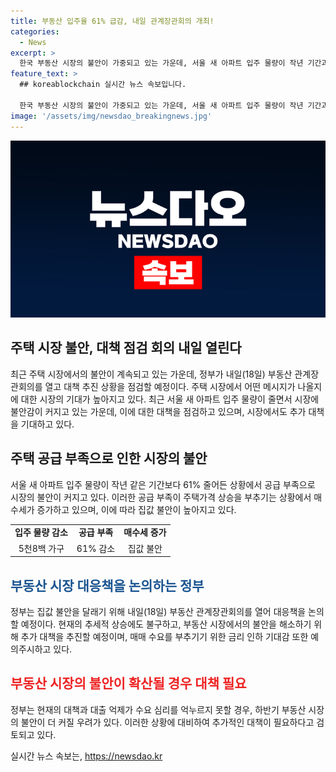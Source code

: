 ```yaml
---
title: 부동산 입주율 61% 급감, 내일 관계장관회의 개최!
categories:
  - News
excerpt: >
  한국 부동산 시장의 불안이 가중되고 있는 가운데, 서울 새 아파트 입주 물량이 작년 기간과 비교해 61% 줄었으며 분양가 상승으로 패닉 바잉 조짐이 나타났다. 공급 부족으로 가격 상승이 우려되는 가운데 정부는 부동산 관계 장관회의를 열어 추가 대책을 논의할 예정이다. 이에 시장은 후속 조치의 메시지와 금리 인하 기대감 등을 주목하고 있다. 추가 대책이나 대출 억제가 수요 심리를 억눌러야 하는데 지금의 불안을 더 심화시키지 않을 것인지에 대한 우려도 나온다.
feature_text: >
  ## koreablockchain 실시간 뉴스 속보입니다.

  한국 부동산 시장의 불안이 가중되고 있는 가운데, 서울 새 아파트 입주 물량이 작년 기간과 비교해 61% 줄었으며 분양가 상승으로 패닉 바잉 조짐이 나타났다. 공급 부족으로 가격 상승이 우려되는 가운데 정부는 부동산 관계 장관회의를 열어 추가 대책을 논의할 예정이다. 이에 시장은 후속 조치의 메시지와 금리 인하 기대감 등을 주목하고 있다. 추가 대책이나 대출 억제가 수요 심리를 억눌러야 하는데 지금의 불안을 더 심화시키지 않을 것인지에 대한 우려도 나온다.
image: '/assets/img/newsdao_breakingnews.jpg'
---
```


<p><img src="/assets/img/newsdao_breakingnews.jpg" alt="koreablockchain 속보" /></p>

<h2 data-ke-size="size26">주택 시장 불안, 대책 점검 회의 내일 열린다</h2>

<p data-ke-size="size16">최근 주택 시장에서의 불안이 계속되고 있는 가운데, 정부가 내일(18일) 부동산 관계장관회의를 열고 대책 추진 상황을 점검할 예정이다. 주택 시장에서 어떤 메시지가 나올지에 대한 시장의 기대가 높아지고 있다. 최근 서울 새 아파트 입주 물량이 줄면서 시장에 불안감이 커지고 있는 가운데, 이에 대한 대책을 점검하고 있으며, 시장에서도 추가 대책을 기대하고 있다. </p>

<h2 data-ke-size="size26">주택 공급 부족으로 인한 시장의 불안</h2>

<p data-ke-size="size16">서울 새 아파트 입주 물량이 작년 같은 기간보다 61% 줄어든 상황에서 공급 부족으로 시장의 불안이 커지고 있다. 이러한 공급 부족이 주택가격 상승을 부추기는 상황에서 매수세가 증가하고 있으며, 이에 따라 집값 불안이 높아지고 있다. </p>

<table>
  <tr>
    <td style="text-align: center; height: 17px;"><b>입주 물량 감소</b></td>
    <td style="text-align: center; height: 17px;"><b>공급 부족</b></td>
    <td style="text-align: center; height: 17px;"><b>매수세 증가</b></td>
  </tr>
  <tr>
    <td style="text-align: center; height: 17px;">5천8백 가구</td>
    <td style="text-align: center; height: 17px;">61% 감소</td>
    <td style="text-align: center; height: 17px;">집값 불안</td>
  </tr>
</table>

<h2 data-ke-size="size26"><span style="color: #1a5490;">부동산 시장 대응책을 논의하는 정부</span></h2>

<p data-ke-size="size16">정부는 집값 불안을 달래기 위해 내일(18일) 부동산 관계장관회의를 열어 대응책을 논의할 예정이다. 현재의 추세적 상승에도 불구하고, 부동산 시장에서의 불안을 해소하기 위해 추가 대책을 추진할 예정이며, 매매 수요를 부추기기 위한 금리 인하 기대감 또한 예의주시하고 있다. </p>

<h2 data-ke-size="size26"><b><span style="color: #ee2323;">부동산 시장의 불안이 확산될 경우 대책 필요</span></b></h2>

<p data-ke-size="size16">정부는 현재의 대책과 대출 억제가 수요 심리를 억누르지 못할 경우, 하반기 부동산 시장의 불안이 더 커질 우려가 있다. 이러한 상황에 대비하여 추가적인 대책이 필요하다고 검토되고 있다. </p>
실시간 뉴스 속보는, <a href="https://newsdao.kr" rel="dofollow">https://newsdao.kr</a>


